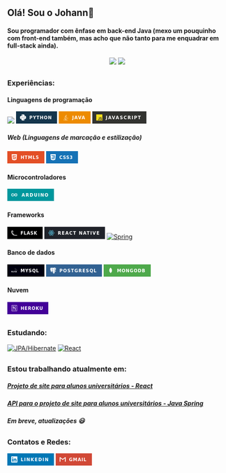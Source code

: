 ## Olá! Sou o Johann👋
#### Sou programador com ênfase em back-end Java (mexo um pouquinho com front-end também, mas acho que não tanto para me enquadrar em full-stack ainda).

<div align="center">
<img height="180em"src="https://github-readme-stats.vercel.app/api?username=Jherrerocavadas&theme=midnight-purple">
<img height="180em"src="https://github-readme-stats.vercel.app/api/top-langs/?username=Jherrerocavadas&layout=compact&theme=midnight-purple">
</div>
<!-- ![GitHub_Stats](https://github-readme-stats.vercel.app/api?username=Jherrerocavadas&theme=midnight-purple) -->
<!-- ![Linguagens_mais_usadas_GitHub](https://github-readme-stats.vercel.app/api/top-langs/?username=Jherrerocavadas&theme=midnight-purple) -->

## <!-- Linha de divisão -->
### Experiências:
#### Linguagens de programação

[![](https://img.shields.io/badge/C%2B%2B(Arduino)-00599C?style=for-the-badge&logo=c%2B%2B&logoColor=white)](https://github.com/Jherrerocavadas/Irrigadora_Automatica)
[![](Badges/Python.png)](https://github.com/Jherrerocavadas/Sistema_CRUD)
[![](Badges/Java.png)](https://github.com/Jherrerocavadas/Separador_de_Enderecos_-_Projeto_PwC)
[![](Badges/JavaScript.png)](https://github.com/Jherrerocavadas/Projeto_SAE)

##### Web (Linguagens de marcação e estilização)
[![](Badges/HTML5.png)](https://github.com/Jherrerocavadas/Projeto_SAE)
[![](Badges/CSS3.png)](https://github.com/Jherrerocavadas/Projeto_SAE)

#### Microcontroladores
[![Arduino](Badges/Arduino.png)](https://github.com/Jherrerocavadas/Irrigadora_Automatica)

#### Frameworks
[![Flask](Badges/Flask.png)](https://github.com/Jherrerocavadas/Marketplace_Gamersplace)
[![React-native](Badges/React_Native.png)](https://github.com/Jherrerocavadas/PediuOnde)
[![Spring](https://img.shields.io/badge/Spring-6DB33F?style=for-the-badge&logo=spring&logoColor=white)](https://github.com/Jherrerocavadas/SAE_API)

#### Banco de dados
[![MySQL](Badges/MySQL.png)]()
[![PostgreSQL](Badges/PostgreSQL.png)]()
[![MongoDB](Badges/MongoDB.png)](https://github.com/Jherrerocavadas/PediuOnde-API)

#### Nuvem
[![Heroku](Badges/Heroku.png)](http://gamesplace.herokuapp.com/)
<!-- [![AWS](https://img.shields.io/badge/Amazon_AWS-232F3E?style=for-the-badge&logo=amazon-aws&logoColor=white)]() --> <!-- EM BREVE -->


## <!-- Linha de divisão -->
### Estudando:
[![JPA/Hibernate](https://img.shields.io/badge/JPA_Hibernate-59666C?style=for-the-badge&logo=Hibernate&logoColor=white)](https://github.com/Jherrerocavadas/SAE_API)
[![React](https://img.shields.io/badge/React-20232A?style=for-the-badge&logo=react&logoColor=61DAFB)](https://github.com/Jherrerocavadas/Projeto_Siga_React)



## <!-- Linha de divisão -->
### Estou trabalhando atualmente em:
 ##### [Projeto de site para alunos universitários - React](https://github.com/Jherrerocavadas/Projeto_Siga_React)
 ##### [API para o projeto de site para alunos universitários - Java Spring](https://github.com/Jherrerocavadas/SAE_API)
 ##### Em breve, atualizações  😃

 <!-- Planejamentos -->
 <!-- ##### [Relógio e Alarme - C++ e Arduino](https://github.com/Jherrerocavadas/<INSERIR_REPOSITORIO_AQUI>) -->
 <!-- ##### [Portfólio Online - Python e Flask](https://github.com/Jherrerocavadas/<INSERIR_REPOSITORIO_AQUI>) -->
 <!-- ##### [Aplicativo de compra de alimentos - PediuOnde?](https://github.com/Jherrerocavadas/PediuOnde) -->
 <!-- ##### [API do PediuOnde?](https://github.com/Jherrerocavadas/PediuOnde-API) -->

## <!-- Linha de divisão -->
### Contatos e Redes:
[![](Badges/Linkedin.png)](https://www.linkedin.com/in/jherrerocavadas/)
[![](Badges/Gmail.png)](mailto:jherrerocavadas@gmail.com?Subject=contato%20Github)

<!--
**Jherrerocavadas/Jherrerocavadas** is a ✨ _special_ ✨ repository because its `README.md` (this file) appears on your GitHub profile.

Here are some ideas to get you started:

- 🔭 I’m currently working on ...
- 🌱 I’m currently learning ...
- 👯 I’m looking to collaborate on ...
- 🤔 I’m looking for help with ...
- 💬 Ask me about ...
- 📫 How to reach me: ...
- 😄 Pronouns: ...
- ⚡ Fun fact: ...
-->
